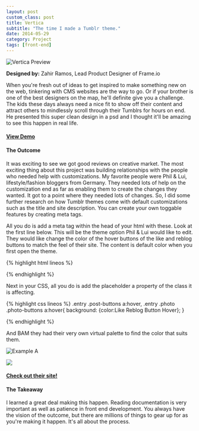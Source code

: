 ```yaml
---
layout: post
custom_class: post
title: Vertica
subtitle: "The time I made a Tumblr theme."
date: 2014-05-29
category: Project
tags: [front-end]
---
```


![Vertica Preview](https://dl.dropboxusercontent.com/u/92053056/vertica_release_main-o.jpg)

__Designed by:__ Zahir Ramos, Lead Product Designer of Frame.io


When you're fresh out of ideas to get inspired to make something new on the web, tinkering with CMS websites are the way to go. Or if your brother is one of the best designers on the map, he'll definite give you a challenge. The kids these days always need a nice fit to show off their content and attract others to mindlessly scroll through their Tumblrs for hours on end. He presented this super clean design in a psd and I thought it'll be amazing to see this happen in real life.

<h4 class="text-center"><a href="http://vertica-theme.tumblr.com/">View Demo</a></h4>

#### The Outcome

It was exciting to see we got good reviews on creative market. The most exciting thing about this project was building relationships with the people who needed help with customizations. My favorite people were Phil & Lui, lifestyle/fashion bloggers from Germany. They needed lots of help on the customization end as far as enabling them to create the changes they wanted. It got to a point where they needed lots of changes. So, I did some further research on how Tumblr themes come with default customizations such as the title and site description. You can create your own toggable features by creating meta tags.

All you do is add a meta tag within the head of your html with these. Look at the first line below. This will be the theme option Phil & Lui would like to edit. They would like change the color of the hover buttons of the like and reblog buttons to match the feel of their site. The content is default color when you first open the theme.

{% highlight html lineos %}

<meta name="color:Like Reblog Button Hover" content="#22dbad"/>
<meta name="color:Menu Background" content="#1f2021"/>
<meta name="color:Sidebar Title Color" content="#3c3939"/>

{% endhighlight %}

Next in your CSS, all you do is add the placeholder a property of the class it is affecting. 

{% highlight css lineos %}
.entry .post-buttons a:hover,
.entry .photo .photo-buttons a:hover{
    background: {color:Like Reblog Button Hover};
    }

{% endhighlight %}

And BAM they had their very own virtual palette to find the color that suits them.

![Example A](https://dl.dropboxusercontent.com/u/92053056/Screen%20Shot%202016-07-14%20at%207.47.52%20PM.png)

<img style="margin: auto;" src="https://dl.dropboxusercontent.com/u/92053056/Screen%20Shot%202016-07-14%20at%207.48.31%20PM.png">


<h4 class="text-center"><a href="http://blog.phil-and-lui.de/">Check out their site!</a></h4>

#### The Takeaway

I learned a great deal making this happen. Reading documentation is very important as well as patience in front end development. You always have the vision of the outcome, but there are millions of things to gear up for as you're making it happen. It's all about the process.


